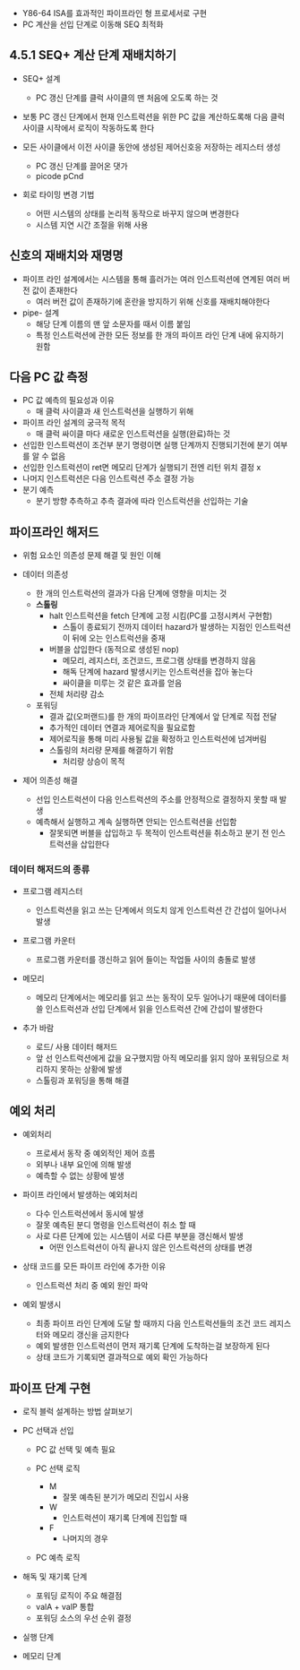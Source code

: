 * Y86-64 ISA를 효과적인 파이프라인 형 프로세서로 구현
* PC 계산을 선입 단계로 이동해 SEQ 최적화

## 4.5.1 SEQ+ 계산 단계 재배치하기

* SEQ+ 설계
	* PC 갱신 단계를 클럭 사이클의 맨 처음에 오도록 하는 것

* 보통 PC 갱신 단계에서 현재 인스트럭션을 위한 PC 값을 계산하도록해 다음 클럭 사이클 시작에서 로직이 작동하도록 한다
* 모든 사이클에서 이전 사이클 동안에 생성된 제어신호응 저장하는 레지스터 생성
	* PC 갱신 단계를 끌어온 댓가
	* picode pCnd

*  회로 타이밍 변경 기법
	*  어떤 시스템의 상태를 논리적 동작으로 바꾸지 않으며 변경한다
	*  시스템 지연 시간 조절을 위해 사용

## 신호의 재배치와 재명명

* 파이프 라인 설계에서는 시스템을 통해 흘러가는 여러 인스트럭션에 연계된 여러 버전 값이 존재한다
	* 여러 버전 값이 존재하기에 혼란을 방지하기 위해 신호를 재배치해야한다
*  pipe- 설계
	*  해당 단계 이름의 맨 앞 소문자를 때서 이름 붙임
	*  특정 인스트럭션에 관한 모든 정보를 한 개의 파이프 라인 단계 내에 유지하기 원함

## 다음 PC 값 측정

* PC 값 예측의 필요성과 이유
	* 매 클럭 사이클과 새 인스트럭션을 실행하기 위해
* 파이프 라인 설계의 궁극적 목적
	* 매 클럭 싸이클 마다 새로운 인스트럭션을 실행(완료)하는 것
* 선입한 인스트럭션이 조건부 분기 명령이면 실행 단계까지 진행되기전에 분기 여부를 알 수 없음
* 선입한 인스트럭션이 ret면 메모리 단계가 실행되기 전엔 리턴 위치 결정 x
* 나머지 인스트럭션은 다음 인스트럭션 주소 결정 가능
* 분기 예측
	* 분기 방향 추측하고 추측 결과에 따라 인스트럭션을 선입하는 기술

## 파이프라인 해저드

* 위험 요소인 의존성 문제 해결 및 원인 이해
* 데이터 의존성
	* 한 개의 인스트럭션의 결과가 다음 단계에 영향을 미치는 것
	* __스톨링__
		* halt 인스트럭션을 fetch 단계에 고정 시킴(PC를 고정시켜서 구현함)
			* 스톨이 종료되기 전까지 데이터 hazard가 발생하는 지점인 인스트럭션이 뒤에 오는 인스트럭션을 중재
		* 버블을 삽입한다 (동적으로 생성된 nop)
			* 메모리, 레지스터, 조건코드, 프로그램 상태를 변경하지 않음
			* 해독 단계에 hazard 발생시키는 인스트럭션을 잡아 놓는다
			* 싸이클을 미루는 것 같은 효과를 얻음
		* 전체 처리량 감소
	* 포워딩
		* 결과 값(오퍼랜드)를 한 개의 파이프라인 단계에서 앞 단계로 직접 전달
		* 추가적인 데이터 연결과 제어로직을 필요로함
		* 제어로직을 통해 미리 사용될 값을 확정하고 인스트럭션에 넘겨버림
		* 스톨링의 처리량 문제를 해결하기 위함
			* 처리량 상승이 목적

* 제어 의존성 해결
	* 선입 인스트럭션이 다음 인스트럭션의 주소를 안정적으로 결정하지 못할 때 발생
	* 예측해서 실행하고 계속 실행하면 안되는 인스트럭션을 선입함
		* 잘못되면 버블을 삽입하고 두 목적이 인스트럭션을 취소하고 분기 전 인스트럭션을 삽입한다

### 데이터 해저드의 종류

* 프로그램 레지스터
	* 인스트럭션을 읽고 쓰는 단계에서 의도치 않게 인스트럭션 간 간섭이 일어나서 발생
* 프로그램 카운터
	* 프로그램 카운터를 갱신하고 읽어 들이는 작업들 사이의 충돌로 발생
* 메모리
	* 메모리 단계에서는 메모리를 읽고 쓰는 동작이 모두 일어나기 때문에 데이터를 쓸 인스트럭션과 선입 단계에서 읽을 인스트럭션 간에 간섭이 발생한다

* 추가 바람
	* 로드/ 사용 데이터 해저드
	* 앞 선 인스트럭션에게 값을 요구했지맘 아직 메모리를 읽지 않아 포워딩으로 처리하지 못하는 상황에 발생
	* 스톨링과 포워딩을 통해 해결

## 예외 처리

* 예외처리
	* 프로세서 동작 중 예외적인 제어 흐름
	* 외부나 내부 요인에 의해  발생
	* 예측할 수 없는 상황에 발생

* 파이프 라인에서 발생하는 예외처리
	* 다수 인스트럭션에서 동시에 발생
	* 잘못 예측된 분디 명령을 인스트럭션이 취소 할 때
	* 사로 다른 단계에 있는 시스템이 서로 다른 부분을 갱신해서 발생
		* 어떤 인스트럭션이 아직 끝나지 않은 인스트럭션의 상태를 변경
* 상태 코드를 모든 파이프 라인에 추가한 이유
	* 인스트럭션 처리 중 예외 원인 파악
* 예외 발생시
	* 최종 파이프 라인 단계에 도달 할 때까지 다음 인스트럭션들의 조건 코드 레지스터와 메모리 갱신을 금지한다
	* 예외 발생한 인스트럭션이 먼저 재기록 단계에 도착하는걸 보장하게 된다
	* 상태 코드가 기록되면 결과적으로 예외 확인 가능하다

## 파이프 단계 구현

* 로직 블럭 설계하는 방법 살펴보기

* PC 선택과 선입
	* PC 값 선택 및 예측 필요
	* PC 선택 로직
		* M 
			* 잘못 예측된 분기가 메모리 진입시 사용
		* W
			*  인스트럭션이 재기록 단계에 진입할 때
		*  F 
			*  나머지의 경우
		
	*  PC 예측 로직
*  해독 및 재기록 단계
	* 포워딩 로직이 주요 해결점
	* valA + valP 통합
	* 포워딩 소스의 우선 순위 결정
* 실행 단계 
* 메모리 단계

